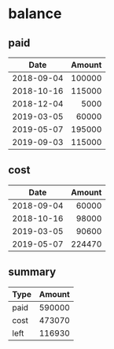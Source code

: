 # balance

## paid

| Date | Amount |
| ---- | -----: |
| 2018-09-04 | 100000 |
| 2018-10-16 | 115000 |
| 2018-12-04 | 5000 |
| 2019-03-05 | 60000 |
| 2019-05-07 | 195000 |
| 2019-09-03 | 115000 |

## cost

| Date | Amount |
| ---- | -----: |
| 2018-09-04 | 60000 |
| 2018-10-16 | 98000 |
| 2019-03-05 | 90600 |
| 2019-05-07 | 224470 |

## summary

| Type | Amount |
| ---- | -----: |
| paid | 590000 |
| cost | 473070 |
| left | 116930 |
